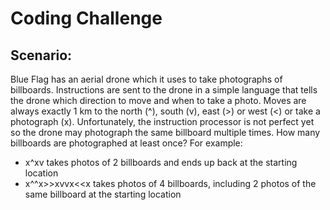 # Coding Challenge

## Scenario:
Blue Flag has an aerial drone which it uses to take photographs of billboards. Instructions are sent to the drone in a simple language that tells the drone which direction to move and when to take a photo. Moves are always exactly 1 km to the north (^), south (v), east (>) or west (<) or take a photograph (x).
Unfortunately, the instruction processor is not perfect yet so the drone may photograph the same billboard multiple times.
How many billboards are photographed at least once?
For example:
- x^xv takes photos of 2 billboards and ends up back at the starting location
- x^^x>>xvvx<<x takes photos of 4 billboards, including 2 photos of the same billboard at the starting location
